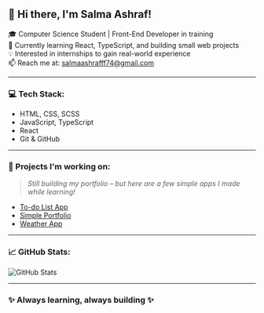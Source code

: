 ## 👋 Hi there, I'm Salma Ashraf!

🎓 Computer Science Student | Front-End Developer in training  
🌱 Currently learning React, TypeScript, and building small web projects  
💡 Interested in internships to gain real-world experience  
📫 Reach me at: salmaashrafff74@gmail.com  

---

### 💻 Tech Stack:
- HTML, CSS, SCSS  
- JavaScript, TypeScript  
- React  
- Git & GitHub  

---

### 📂 Projects I'm working on:
> *Still building my portfolio – but here are a few simple apps I made while learning!*

- [To-do List App](https://github.com/your-username/todo-app)  
- [Simple Portfolio](https://github.com/your-username/portfolio)  
- [Weather App](https://github.com/your-username/weather-app)

---

### 📈 GitHub Stats:
![GitHub Stats](https://github-readme-stats.vercel.app/api?username=salmaashraf85&show_icons=true&theme=tokyonight)

---

### ✨ Always learning, always building ✨
